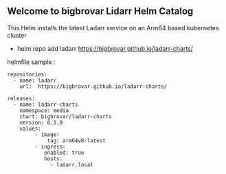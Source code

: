 ## Welcome to bigbrovar Lidarr  Helm Catalog

This Helm installs the latest Ladarr service on an Arm64 based kubernetes cluster

- helm repo add  ladarr https://bigbrovar.github.io/ladarr-charts/



helmfile sample :

    repositories:
      - name: ladarr
        url:  https://bigbrovar.github.io/ladarr-charts/

    releases:
      - name: ladarr-charts 
        namespace: media
        chart: bigbrovar/ladarr-charts
        version: 0.1.0
        values:
             - image:
                 tag: arm64v8-latest
             - ingress:
                enabled: true
                hosts:
                  - ladarr.local

